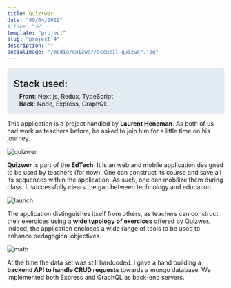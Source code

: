```yaml
---
title: Quiz•wer
date: "09/04/2019"
# time: "☕️"
template: "project"
slug: "project-4"
description: ""
socialImage: "/media/quizwer/accueil-quizwer.jpg"
---
```


<div style="background-color: #E4EAF1; padding: 15px; border-radius: 4px;">
<div style="font-size: 1.375rem; font-weight: 600; margin-top: 0.5rem; margin-bottom: 0.5rem;">Stack used:</div>
<div style="margin-left: 0.8rem;"><span style="font-weight: 600;">Front</span>: Next.js, Redux, TypeScript</div>
<div style="margin-left: 0.8rem;"><span style="font-weight: 600;">Back</span>: Node, Express, GraphQL</div>
</div>

This application is a project handled by <strong>Laurent Heneman</strong>. As both of us had work as teachers before, he asked to join him for a little time on his journey. 

![quizwer](/media/quizwer/project-2.jpg)

<strong>Quizwer</strong> is part of the <strong>EdTech</strong>. It is an web and mobile application designed to be used by teachers (for now). One can construct its course and save all its sequences within the application. As such, one can mobilize them during class. It successfully clears the gap between technology and education.

![launch](/media/quizwer/accueil-quizwer.jpg)

The application distinguishes itself from others, as teachers can construct their exercices using a <strong>wide typology of exercices</strong> offered by Quizwer. Indeed, the application encloses a wide range of tools to be used to enhance pedagogical objectives.

![math](/media/quizwer/math.jpg)

At the time the data set was still hardcoded. I gave a hand building a <strong>backend API to handle CRUD requests</strong> towards a mongo database. We implemented both Express and GraphQL as back-end servers.